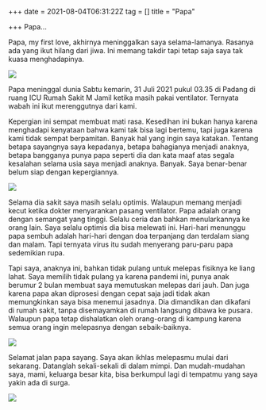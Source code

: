 +++
date = 2021-08-04T06:31:22Z
tag = []
title = "Papa"

+++
Papa...

Papa, my first love, akhirnya meninggalkan saya selama-lamanya. Rasanya ada yang ikut hilang dari jiwa. Ini memang takdir tapi tetap saja saya tak kuasa menghadapinya.

![](/img/uploads/photo_2021-08-04-14-43-13.jpeg)

Papa meninggal dunia Sabtu kemarin, 31 Juli 2021 pukul 03.35 di Padang di ruang ICU Rumah Sakit M Jamil ketika masih pakai ventilator. Ternyata wabah ini ikut merenggutnya dari kami.

Kepergian ini sempat membuat mati rasa. Kesedihan ini bukan hanya karena menghadapi kenyataan bahwa kami tak bisa lagi bertemu, tapi juga karena kami tidak sempat berpamitan. Banyak hal yang ingin saya katakan. Tentang betapa sayangnya saya kepadanya, betapa bahagianya menjadi anaknya, betapa bangganya punya papa seperti dia dan kata maaf atas segala kesalahan selama usia saya menjadi anaknya. Banyak. Saya benar-benar belum siap dengan kepergiannya.

![](/img/uploads/photo_2021-08-04-14-05-40.jpeg)

Selama dia sakit saya masih selalu optimis. Walaupun memang menjadi kecut ketika dokter menyarankan pasang ventilator. Papa adalah orang dengan semangat yang tinggi. Selalu ceria dan bahkan menularkannya ke orang lain. Saya selalu optimis dia bisa melewati ini. Hari-hari menunggu papa sembuh adalah hari-hari dengan doa terpanjang dan terdalam siang dan malam. Tapi ternyata virus itu sudah menyerang paru-paru papa sedemikian rupa. 

Tapi saya, anaknya ini, bahkan tidak pulang untuk melepas fisiknya ke liang lahat. Saya memilih tidak pulang ya karena pandemi ini, punya anak berumur 2 bulan membuat saya memutuskan melepas dari jauh. Dan juga karena papa akan diprosesi dengan cepat saja jadi tidak akan memungkinkan saya bisa menemui jasadnya. Dia dimandikan dan dikafani di rumah sakit, tanpa disemayamkan di rumah langsung dibawa ke pusara. Walaupun papa tetap dishalatkan oleh orang-orang di kampung karena semua orang ingin melepasnya dengan sebaik-baiknya.

![](/img/uploads/photo_2021-08-04-14-49-14.jpeg)

Selamat jalan papa sayang. Saya akan ikhlas melepasmu mulai dari sekarang. Datanglah sekali-sekali di dalam mimpi. Dan mudah-mudahan saya, mami, keluarga besar kita, bisa berkumpul lagi di tempatmu yang saya yakin ada di surga.

![](/img/uploads/photo_2021-08-04-14-44-30.jpeg)